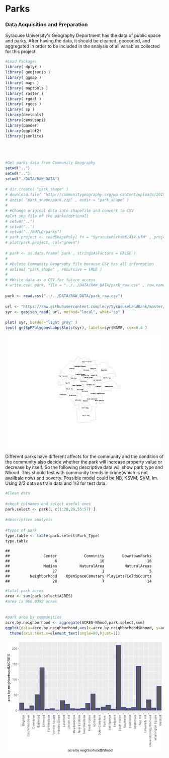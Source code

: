 # Parks



### Data Acquisition and Preparation

Syracuse University's Geography Department has the data of public space and parks. After having the data, it should be cleaned, geocoded, and aggregated in order to be included in the analysis of all variables collected for this project. 


```r
#Load Packages
library( dplyr )
library( geojsonio )
library( ggmap )
library( maps )
library( maptools )
library( raster )
library( rgdal )
library( rgeos )
library( sp )
library(devtools)
library(censusapi)
library(pander)
library(ggplot2)
library(jsonlite)




#Get parks data from Community Geography
setwd("..")
setwd("..")
setwd("./DATA/RAW_DATA")

# dir.create( "park_shape" )
# download.file( "http://communitygeography.org/wp-content/uploads/2015/09/SyracuseParks051414_UTM.zip" , "park_shape/park.zip" )
# unzip( "park_shape/park.zip" , exdir = "park_shape" )
# 
# #Change original data into shapefile and convert to CSV
#plot shp file of the parks(optional)
# setwd("..")
# setwd("..")
# setwd("../BUILD/parks")
# park.project <- readShapePoly( fn = "SyracuseParks051414_UTM" , proj4string = CRS( "+proj=longlat +datum=WGS84" ) )
# plot(park.project, col="green")

# park <- as.data.frame( park , stringsAsFactors = FALSE )
# 
# #Delete Community Geography file because CSV has all information
# unlink( "park_shape" , recursive = TRUE )
# 
# #Write data as a CSV for future access
# write.csv( park, file = "../../DATA/RAW_DATA/park_raw.csv" , row.names = FALSE )

park <- read.csv("../../DATA/RAW_DATA/park_raw.csv")

url <- "https://raw.githubusercontent.com/lecy/SyracuseLandBank/master/SHAPEFILES/syr_neighborhoods.geojson"
syr <- geojson_read( url, method="local", what="sp" )

plot( syr, border="light gray" )
text( getSpPPolygonsLabptSlots(syr), labels=syr$NAME, cex=0.4 )
```

![](park_data1_files/figure-html/unnamed-chunk-1-1.png)<!-- -->

Different parks have different affects for the community and the condition of the community also decide whether the park will increase property value or decrease by itself. 
So the following descriptive data will show park type and Nhood. This should test with community trends in crime(which is not availbale now) and poverty.
Possible model could be NB, KSVM, SVM, lm. Using 2/3 data as train data and 1/3 for test data.


```r
#Clean data

#check colnames and select useful ones
park.select <- park[, c(1:20,29,55:57) ]

#descriptive analysis

#types of park
type.table <- table(park.select$Park_Type)
type.table
```

```
## 
##               Center            Community        DowntownParks 
##                    6                   16                   16 
##               Median          NaturalArea         NaturalAreas 
##                   27                    1                    5 
##         Neighborhood    OpenSpaceCemetary PlayLotsFieldsCourts 
##                   28                    7                   14
```

```r
#total park acres
area <- sum(park.select$ACRES)
#area is 966.0392 acres


#park area by communities
acre.by.neighborhood <- aggregate(ACRES~Nhood,park.select,sum)
ggplot(data=acre.by.neighborhood,aes(x=acre.by.neighborhood$Nhood, y=acre.by.neighborhood$ACRES))+geom_bar(colour = "blue",stat = "identity")+
  theme(axis.text.x=element_text(angle=90,hjust=1))
```

![](park_data1_files/figure-html/unnamed-chunk-2-1.png)<!-- -->









